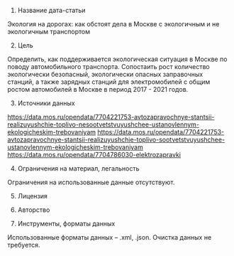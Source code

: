 1. Название дата-статьи

Экология на дорогах: как обстоят дела в Москве с экологичным и не экологичным транспортом  

2. Цель

Определить, как поддерживается экологическая ситуация в Москве по поводу автомобильного транспорта. Сопостаить рост количество экологически безопасный, экологически опасных заправочных станций, а также зарядных станций для электромобилей с общим ростом автомобилей в Москве в период 2017 - 2021 годов. 

3. Источники данных

https://data.mos.ru/opendata/7704221753-avtozapravochnye-stantsii-realizuyushchie-toplivo-nesootvetstvuyushchee-ustanovlennym-ekologicheskim-trebovaniyam
https://data.mos.ru/opendata/7704221753-avtozapravochnye-stantsii-realizuyushchie-toplivo-sootvetstvuyushchee-ustanovlennym-ekologicheskim-trebovaniyam
https://data.mos.ru/opendata/7704786030-elektrozapravki

4. Ограничения на материал, легальность

Ограничения на использованные данные отсутствуют.

5. Лицензия


6. Авторство


7. Инструменты, форматы данных

Использованные форматы данных – .xml, .json.
Очистка данных не требуется.
